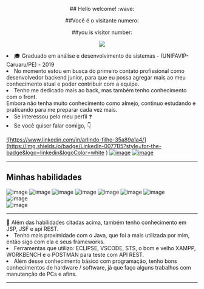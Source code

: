 <p align="center"> ## Hello welcome!  :wave:  </p>
<p align="center">##Você é o visitante numero:</p>
<p align="center">##you is visitor number:</p>
<p align="center">   <img alingn="center" src="https://profile-counter.glitch.me/SeuPerfildoGitHub/count.svg" /></p>


<li>🎓 Graduado em análise e desenvolvimento de sistemas - (UNIFAVIP-Caruaru/PE) - 2019
<br>
<li>No momento estou em busca do primeiro contato profissional como desenvolvedor backend junior, para que eu possa agregar mais ao meu conhecimento atual e poder contribuir com a equipe.
<li>Tenho me dedicado mais ao back, mas também tenho conhecimento com o front.
 <br>
Embora não tenha muito conhecimento como almejo, continuo estudando e praticando para me preparar cada vez mais. 

<li>Se interessou pelo meu perfil ❓

<li>Se você quiser falar comigo, 👇

<a href="https://www.linkedin.com/in/arlindo-filho-35a89a1a4/"> ![https://www.linkedin.com/in/arlindo-filho-35a89a1a4/](https://img.shields.io/badge/LinkedIn-0077B5?style=for-the-badge&logo=linkedin&logoColor=white
)</a>
<a href="https://api.whatsapp.com/send?phone=5581992870704&text=Oi%2C%20eu%20venho%20do%20git.">
![image](https://img.shields.io/badge/WhatsApp-25D366?style=for-the-badge&logo=whatsapp&logoColor=white
)</a>
<a href="https://www.instagram.com/afilho_/">![image](https://img.shields.io/badge/Instagram-E4405F?style=for-the-badge&logo=instagram&logoColor=white
)</a>
<br>
<hr/>
 
## Minhas habilidades

 ![image](https://img.shields.io/badge/Java-ED8B00?style=for-the-badge&logo=java&logoColor=white
)
 ![image](https://img.shields.io/badge/C-00599C?style=for-the-badge&logo=c&logoColor=white
)
 ![image](https://img.shields.io/badge/HTML5-E34F26?style=for-the-badge&logo=html5&logoColor=white
)
 ![image](https://img.shields.io/badge/CSS3-1572B6?style=for-the-badge&logo=css3&logoColor=white
)
 ![image](https://img.shields.io/badge/Bootstrap-563D7C?style=for-the-badge&logo=bootstrap&logoColor=white
)
 ![image](https://img.shields.io/badge/MySQL-00000F?style=for-the-badge&logo=mysql&logoColor=white
)
 ![image](https://img.shields.io/badge/JavaScript-F7DF1E?style=for-the-badge&logo=javascript&logoColor=black
)<br>
![image](https://img.shields.io/badge/Spring-6DB33F?style=for-the-badge&logo=spring&logoColor=white
)<br>
![image](https://img.shields.io/badge/jQuery-0769AD?style=for-the-badge&logo=jquery&logoColor=white)

<hr>
👷 Além das habilidades citadas acima, também tenho conhecimento em JSP, JSF e api REST.
<br>
<li>Tenho mais proximidade com o Java, que foi a mais utilizada por mim, então sigo com ela e seus frameworks.

<li>Ferramentas que utilizo: ECLIPSE, VSCODE, STS, o bom e velho XAMPP, WORKBENCH e o POSTMAN para teste com API REST.

<li>Além desse conhecimento básico com programação, tenho bons conhecimentos de hardware / software, já que faço alguns trabalhos com manutenção de PCs e afins.

<hr>

